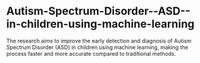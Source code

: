 # Autism-Spectrum-Disorder--ASD--in-children-using-machine-learning
The research aims to improve the early detection and diagnosis of Autism Spectrum Disorder (ASD) in children using machine learning, making the process faster and more accurate compared to traditional methods.
